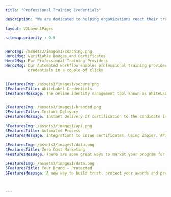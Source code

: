 ```yaml
---
title: "Professional Training Credentials"

description: "We are dedicated to helping organizations reach their training objectives by providing flexible, scalable, and affordable credentialing solutions"

layout: V2LayoutPages

sitemap.priority : 0.9


HeroImg: /assets3/images1/coaching.png
Hero1Msg: Verifiable Badges and Certificates 
Hero2Msg: For Professional Training Providers
Hero2Msg: Our Automated workflow enables professional training providers to issue 
          credentials in a couple of clicks


1FeaturesImg: /assets3/images1/secure.png
1FeaturesTitle: WhiteLabel Credentials
1FeaturesMessage: The online identity management tool known as WhiteLabel makes it simple to build, manage, and market your digital identity. Your credential page, domain, logo, branding space, emails, and footer may all be customised with WhiteLabel Credentials.


2FeaturesImg: /assets3/images1/branded.png
2FeaturesTitle: Instant Delivery
2FeaturesMessage: Instant delivery of certification to the candidate is only possible with the help of blockchain and smart contracts. This is one of the features that make CertifyMe unique and fully decentralized. The blockchain will be used for storing the credentials issued by accreditation organizations. The smart contract verifies the ownership of issued credentials. This helps in resolving the issue of trust among the parties involved in the educational system.

3FeaturesImg: /assets3/images1/api.png
3FeaturesTitle: Automated Process
3FeaturesMessage: Integrations to issue certificates. Using Zapier, API and LMS plugins. A new certificate requirements report is created in the LMS a certificate is issued. When a visitor completes a course, a mark is added to the reports in the LMS. A Zapier automation is configured to transfer data from the reports in the LMS to an API. The API allows the certificate issuer to view a certificate report.
                 
4FeaturesImg: /assets3/images1/data.png
4FeaturesTitle: Zero Cost Marketing
4FeaturesMessage: There are some great ways to market your program for free. Giving your learners an incentive to share your program on social media is one of the most effective ways to make marketing free. When someone shares your content, you will usually see an increase in organic traffic to your website which is free traffic. You can reward them for sharing your content by including a bonus or discount if they share your content.

5FeaturesImg: /assets3/images1/data.png
5FeaturesTitle: Your Brand – Protected
5FeaturesMessage: A new way to build trust, protect your awards and preserve the integrity of your credentialing process. Fraud-proof credentials are secured with bank-level encryption and blockchain technology. Retain full control over the validity and expiration of credentials to protect the integrity of your awards and encourage recertification.



---
```

